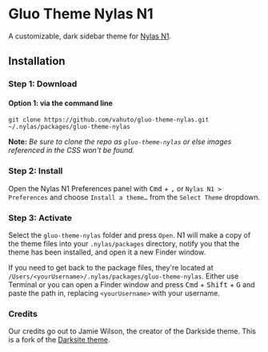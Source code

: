 # Gluo Theme Nylas N1
A customizable, dark sidebar theme for [Nylas N1](https://nylas.com/n1).

## Installation

### Step 1: Download

#### Option 1: via the command line  
`git clone https://github.com/vahuto/gluo-theme-nylas.git ~/.nylas/packages/gluo-theme-nylas`

**Note:** _Be sure to clone the repo as `gluo-theme-nylas` or else images referenced in the CSS won't be found._

### Step 2: Install
Open the Nylas N1 Preferences panel with <kbd>Cmd</kbd> + <kbd>,</kbd> or `Nylas N1 > Preferences` and choose `Install a theme…` from the `Select Theme` dropdown.

### Step 3: Activate
Select the `gluo-theme-nylas` folder and press `Open`. N1 will make a copy of the theme files into your `.nylas/packages` directory, notify you that the theme has been installed, and open it a new Finder window.

If you need to get back to the package files, they're located at `/Users/<yourUsername>/.nylas/packages/gluo-theme-nylas`. Either use Terminal or you can open a Finder window and press <kbd>Cmd</kbd> + <kbd>Shift</kbd> + <kbd>G</kbd> and paste the path in, replacing `<yourUsername>` with your username.

### Credits

Our credits go out to Jamie Wilson, the creator of the Darkside theme. This is a fork of the [Darksite theme](http://jamiewilson.io/darkside/).
